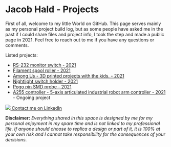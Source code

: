 # Jacob Hald - Projects
First of all, welcome to my little World on GitHub. This page serves mainly as my personal project build log, but as some people have asked me in the past if I could share files and project info, I took the step and made a public page in 2021. Feel free to reach out to me if you have any questions or comments.    
        
  Listed projects:
  
  * [RS-232 monitor switch - 2021](https://haldinc.github.io/RS-232-monitor/)
  * [Filament spool roller - 2021](https://haldinc.github.io/Filament%20roller%202021/Filament_roller)
  * [Among Us - 3D printed projects with the kids. - 2021](https://haldinc.github.io/AmongUs_2021/AmongUs2021)
  * [Nightlight switch holder - 2021](https://haldinc.github.io/SwitchHolder2021/SwitchHolder)
  * [Pogo pin SMD probe - 2021](https://haldinc.github.io/PogoPinProbe2021/PogoPinProbe)
  * [A255 controller - 5-axis articulated industrial robot arm controller - 2021](https://haldinc.github.io/CRS-A255-controller/)   -  Ongoing project

   
      
   
   
[![](https://i.stack.imgur.com/gVE0j.png) Contact me on LinkedIn](https://www.linkedin.com/in/jacob-hald-b939933)  

**Disclaimer:** *Everything shared in this space is designed by me for my personal enjoyment in my spare time and is not linked to my professional life. If anyone should choose to replica a design or part of it, it is 100% at your own risk and I cannot take responsibility for the consequences of your decisions.*  
  
